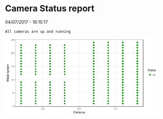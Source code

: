 Camera Status report
================
04/07/2017 - 16:15:17

    All cameras are up and running

![](camreport_files/figure-markdown_github/unnamed-chunk-2-1.png)
